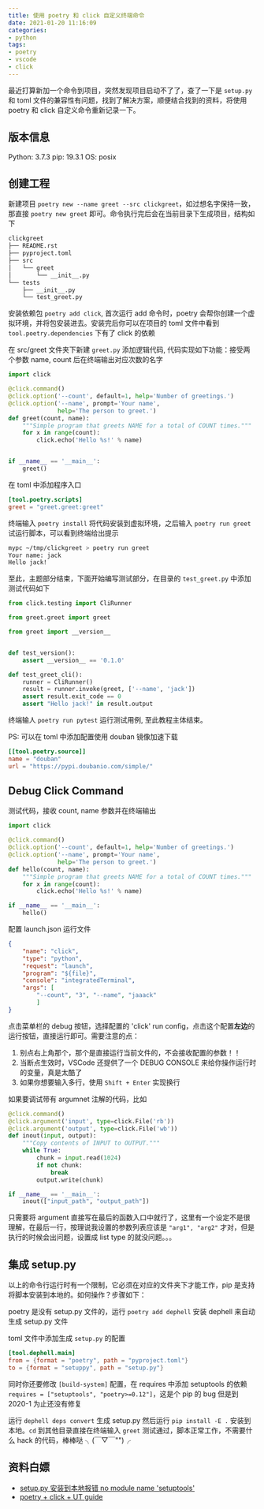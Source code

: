 ```yaml
---
title: 使用 poetry 和 click 自定义终端命令
date: 2021-01-20 11:16:09
categories:
- python
tags:
- poetry
- vscode
- click
---
```


最近打算新加一个命令到项目，突然发现项目启动不了了，查了一下是 `setup.py` 和 toml 文件的兼容性有问题，找到了解决方案，顺便结合找到的资料，将使用 poetry 和 click 自定义命令重新记录一下。

## 版本信息

Python: 3.7.3
pip: 19.3.1
OS:       posix

## 创建工程

新建项目 `poetry new --name greet --src clickgreet`，如过想名字保持一致，那直接 `poetry new greet` 即可。命令执行完后会在当前目录下生成项目，结构如下

```txt
clickgreet
├── README.rst
├── pyproject.toml
├── src
│   └── greet
│       └── __init__.py
└── tests
    ├── __init__.py
    └── test_greet.py
```

安装依赖包 `poetry add click`, 首次运行 add 命令时，poetry 会帮你创建一个虚拟环境，并将包安装进去。安装完后你可以在项目的 toml 文件中看到 `tool.poetry.dependencies` 下有了 click 的依赖

在 src/greet 文件夹下新建 `greet.py` 添加逻辑代码, 代码实现如下功能：接受两个参数 name, count 后在终端输出对应次数的名字

```python
import click

@click.command()
@click.option('--count', default=1, help='Number of greetings.')
@click.option('--name', prompt='Your name',
              help='The person to greet.')
def greet(count, name):
    """Simple program that greets NAME for a total of COUNT times."""
    for x in range(count):
        click.echo('Hello %s!' % name)


if __name__ == '__main__':
    greet()
```

在 toml 中添加程序入口

```toml
[tool.poetry.scripts]
greet = "greet.greet:greet"
```

终端输入 `poetry install` 将代码安装到虚拟环境，之后输入 `poetry run greet` 试运行脚本，可以看到终端给出提示

```bash
mypc ~/tmp/clickgreet > poetry run greet
Your name: jack
Hello jack!
```

至此，主题部分结束，下面开始编写测试部分，在目录的 `test_greet.py` 中添加测试代码如下

```python
from click.testing import CliRunner

from greet.greet import greet

from greet import __version__


def test_version():
    assert __version__ == '0.1.0'

def test_greet_cli():
    runner = CliRunner()
    result = runner.invoke(greet, ['--name', 'jack'])
    assert result.exit_code == 0
    assert "Hello jack!" in result.output
```

终端输人 `poetry run pytest` 运行测试用例, 至此教程主体结束。

PS: 可以在 toml 中添加配置使用 douban 镜像加速下载

```toml
[[tool.poetry.source]]
name = "douban"
url = "https://pypi.doubanio.com/simple/"
```

## Debug Click Command

测试代码，接收 count, name 参数并在终端输出

```python
import click

@click.command()
@click.option('--count', default=1, help='Number of greetings.')
@click.option('--name', prompt='Your name',
              help='The person to greet.')
def hello(count, name):
    """Simple program that greets NAME for a total of COUNT times."""
    for x in range(count):
        click.echo('Hello %s!' % name)

if __name__ == '__main__':
    hello()
```

配置 launch.json 运行文件

```json
{
    "name": "click",
    "type": "python",
    "request": "launch",
    "program": "${file}",
    "console": "integratedTerminal",
    "args": [
        "--count", "3", "--name", "jaaack"
        ]
}
```

点击菜单栏的 debug 按钮，选择配置的 'click' run config，点击这个配置**左边**的运行按钮，直接运行即可。需要注意的点：

1. 别点右上角那个，那个是直接运行当前文件的，不会接收配置的参数！！
2. 当断点生效时，VSCode 还提供了一个 DEBUG CONSOLE 来给你操作运行时的变量，真是太酷了
3. 如果你想要输入多行，使用 `Shift + Enter` 实现换行

如果要调试带有 argumnet 注解的代码，比如

```python
@click.command()
@click.argument('input', type=click.File('rb'))
@click.argument('output', type=click.File('wb'))
def inout(input, output):
    """Copy contents of INPUT to OUTPUT."""
    while True:
        chunk = input.read(1024)
        if not chunk:
            break
        output.write(chunk)

if __name__ == '__main__':
    inout(["input_path", "output_path"])
```

只需要将 argument 直接写在最后的函数入口中就行了，这里有一个设定不是很理解，在最后一行，按理说我设置的参数列表应该是 `"arg1", "arg2"` 才对，但是执行的时候会出问题，设置成 list type 的就没问题。。。

## 集成 setup.py

以上的命令行运行时有一个限制，它必须在对应的文件夹下才能工作，pip 是支持将脚本安装到本地的。如何操作？步骤如下：

poetry 是没有 setup.py 文件的，运行 `poetry add dephell` 安装 dephell 来自动生成 setup.py 文件

toml 文件中添加生成 `setup.py` 的配置

```toml
[tool.dephell.main]
from = {format = "poetry", path = "pyproject.toml"}
to = {format = "setuppy", path = "setup.py"}
```

同时你还要修改 `[build-system]` 配置，在 requires 中添加 setuptools 的依赖 `requires = ["setuptools", "poetry>=0.12"]`，这是个 pip 的 bug 但是到 2020-1 为止还没有修复

运行 `dephell deps convert` 生成 setup.py 然后运行 `pip install -E .` 安装到本地。`cd` 到其他目录直接在终端输入 `greet` 测试通过，脚本正常工作，不需要什么 hack 的代码，棒棒哒 ╮(￣▽￣"")╭

## 资料白嫖

* [setup.py 安装到本地报错 no module name 'setuptools'](https://github.com/python-poetry/poetry/discussions/1135)
* [poetry + click + UT guide](https://dev.to/bowmanjd/build-a-command-line-interface-with-python-poetry-and-click-1f5k)